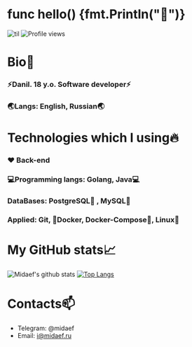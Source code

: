 # func hello() {fmt.Println("👋")} 
![til](https://mir-s3-cdn-cf.behance.net/project_modules/1400/515cb348002457.588b5a1dc87f4.gif)
![Profile views](https://gpvc.arturio.dev/midaef)

# Bio💬
### ⚡Danil. 18 y.o. Software developer⚡
### 🌏Langs: English, Russian🌏

# Technologies which I using🔥 
### ❤️ Back-end
### 💻Programming langs: Golang, Java💻
### DataBases: PostgreSQL🐘 , MySQL🐬 
### Applied: Git,  🐳Docker, Docker-Compose🐳, Linux🐧 

# My GitHub stats📈
![Midaef's github stats](https://github-readme-stats.vercel.app/api?username=midaef&show_icons=true&theme=default&include_all_commits=true&count_private=true&hide_title=true)  [![Top Langs](https://github-readme-stats.vercel.app/api/top-langs/?username=midaef&layout=compact)](https://github.com/midaef/github-readme-stats)

# Contacts📫
* Telegram: @midaef
* Email: i@midaef.ru
